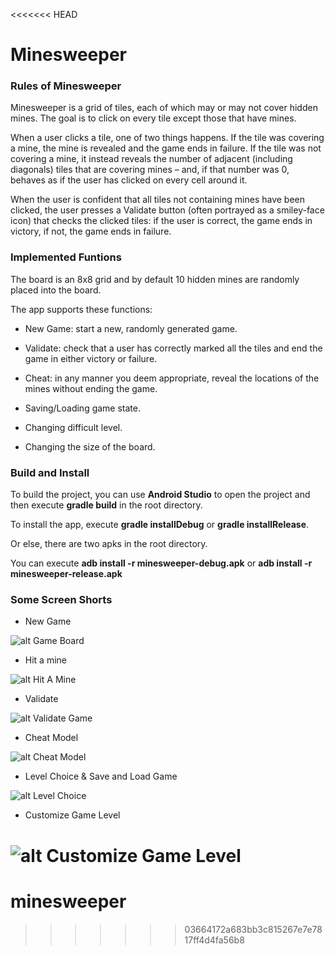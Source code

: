 <<<<<<< HEAD
# Minesweeper
### Rules of Minesweeper

Minesweeper is a grid of tiles, each of which may or may not cover hidden mines. The goal is to click on every tile except those that have mines. 

When a user clicks a tile, one of two things happens. If the tile was covering a mine, the mine is revealed and the game ends in failure. If the tile was not covering a mine, it instead reveals the number of adjacent (including diagonals) tiles that are covering mines – and, if that number was 0, behaves as if the user has clicked on every cell around it. 

When the user is confident that all tiles not containing mines have been clicked, the user presses a Validate button (often portrayed as a smiley-face icon) that checks the clicked tiles: if the user is correct, the game ends in victory, if not, the game ends in failure.

### Implemented Funtions

The board is an 8x8 grid and by default 10 hidden mines are randomly placed into the board.

The app supports these functions:
* New Game: start a new, randomly generated game.

* Validate: check that a user has correctly marked all the tiles and end the game in either victory or failure.

* Cheat: in any manner you deem appropriate, reveal the locations of the mines without ending the game.

* Saving/Loading game state.

* Changing difficult level.

* Changing the size of the board.

### Build and Install
To build the project, you can use **Android Studio** to open the project and then execute **gradle build** in the root directory.

To install the app, execute **gradle installDebug** or **gradle installRelease**.

Or else, there are two apks in the root directory. 

You can execute **adb install -r minesweeper-debug.apk** or **adb install -r minesweeper-release.apk**

### Some Screen Shorts
* New Game

![alt Game Board](https://github.com/chenglongwei/minesweeper/blob/master/screenshort/new_game.png "Game Board")

* Hit a mine

![alt Hit A Mine](https://github.com/chenglongwei/minesweeper/blob/master/screenshort/hitting_a_mine.png "Hit a Mine")

* Validate

![alt Validate Game](https://github.com/chenglongwei/minesweeper/blob/master/screenshort/validate.png "Validate Game")

* Cheat Model

![alt Cheat Model](https://github.com/chenglongwei/minesweeper/blob/master/screenshort/cheat_model.png "Cheat Model")

* Level Choice & Save and Load Game

![alt Level Choice](https://github.com/chenglongwei/minesweeper/blob/master/screenshort/level_choice_save_load.png "Level Choice")

* Customize Game Level

![alt Customize Game Level](https://github.com/chenglongwei/minesweeper/blob/master/screenshort/custom_level.png "Customize Game Level")
=======
# minesweeper
>>>>>>> 03664172a683bb3c815267e7e7817ff4d4fa56b8
